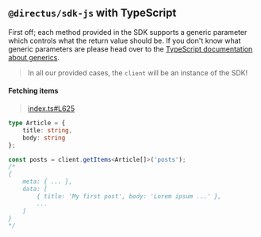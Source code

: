 ## `@directus/sdk-js` with TypeScript

First off; each method provided in the SDK supports a generic parameter which 
controls what the return value should be. If you don't know what generic parameters 
are please head over to the [TypeScript documentation about generics](https://www.typescriptlang.org/docs/handbook/generics.html).

> In all our provided cases, the `client` will be an instance of the SDK!

#### Fetching items
> [index.ts#L625](../src/index.ts#L625)
```ts
type Article = {
    title: string,
    body: string
};

const posts = client.getItems<Article[]>('posts');
/*
{
    meta: { ... },
    data: [
        { title: 'My first post', body: 'Lorem ipsum ...' },
        ...
    ]
}
*/
```
